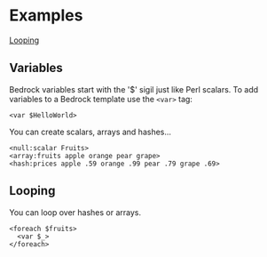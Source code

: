 # Examples

[Looping](Looping)

## Variables

Bedrock variables start with the '$' sigil just like Perl scalars. To
add variables to a Bedrock template use the `<var>` tag:

```
<var $HelloWorld>
```

You can create scalars, arrays and hashes...

```
<null:scalar Fruits>
<array:fruits apple orange pear grape>
<hash:prices apple .59 orange .99 pear .79 grape .69>
```

## Looping

You can loop over hashes or arrays.

```
<foreach $fruits>
  <var $_>
</foreach>
```
